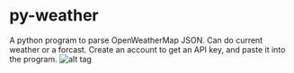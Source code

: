 # py-weather
A python program to parse OpenWeatherMap JSON. Can do current weather or a forcast.
Create an account to get an API key, and paste it into the program.
![alt tag](http://url/to/img.png)
